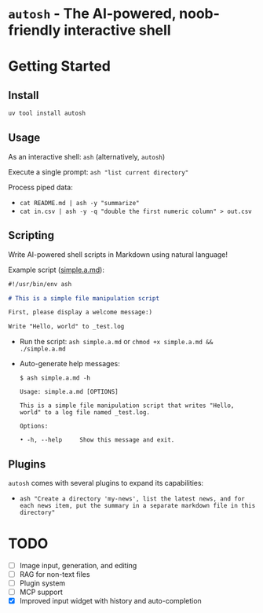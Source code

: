 # `autosh` - The AI-powered, noob-friendly interactive shell

# Getting Started

## Install

```bash
uv tool install autosh
```

## Usage

As an interactive shell: `ash` (alternatively, `autosh`)

Execute a single prompt: `ash "list current directory"`

Process piped data:
* `cat README.md | ash -y "summarize"`
* `cat in.csv | ash -y -q "double the first numeric column" > out.csv`

## Scripting

Write AI-powered shell scripts in Markdown using natural language!

Example script ([simple.a.md](examples/simple.a.md)):

```markdown
#!/usr/bin/env ash

# This is a simple file manipulation script

First, please display a welcome message:)

Write "Hello, world" to _test.log
```

* Run the script: `ash simple.a.md` or `chmod +x simple.a.md && ./simple.a.md`
* Auto-generate help messages:

    ```console
    $ ash simple.a.md -h

    Usage: simple.a.md [OPTIONS]

    This is a simple file manipulation script that writes "Hello, world" to a log file named _test.log.

    Options:

    • -h, --help     Show this message and exit.
    ```

## Plugins

`autosh` comes with several plugins to expand its capabilities:

* `ash "Create a directory 'my-news', list the latest news, and for each news item, put the summary in a separate markdown file in this directory"`

# TODO

- [ ] Image input, generation, and editing
- [ ] RAG for non-text files
- [ ] Plugin system
- [ ] MCP support
- [x] Improved input widget with history and auto-completion
